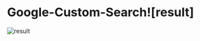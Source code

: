 # Google-Custom-Search![result]<br>
![result](https://user-images.githubusercontent.com/106328663/224694136-be52cc56-7a06-4021-9079-256a5250fa54.png)

